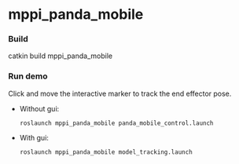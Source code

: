 # mppi_panda_mobile

### Build
catkin build mppi_panda_mobile

### Run demo
Click and move the interactive marker to track the end effector pose. 
- Without gui:
	```
	roslaunch mppi_panda_mobile panda_mobile_control.launch
	```
- With gui:
	```
	roslaunch mppi_panda_mobile model_tracking.launch
	```